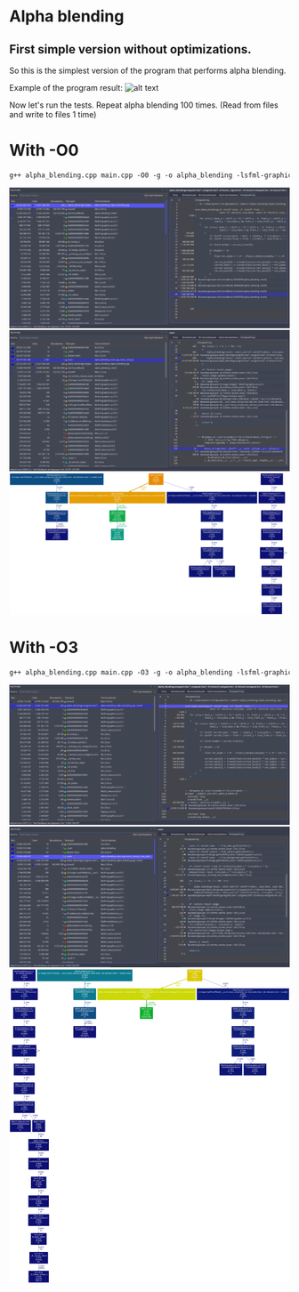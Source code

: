 # Alpha blending

## First simple version without optimizations.

So this is the simplest version of the program that performs alpha blending.

Example of the program result:
![alt text](Images/output.png "The funny picture")

Now let's run the tests. Repeat alpha blending 100 times. (Read from files and write to files 1 time)

# With -O0 
```makefile
g++ alpha_blending.cpp main.cpp -O0 -g -o alpha_blending -lsfml-graphics 
```

![alt text](Images/test_0(0).png "The hottest function")
![alt text](Images/test_0(1).png "Important thing")
![alt text](Images/test0_graph.svg "Graph profile")

# With -O3

```makefile
g++ alpha_blending.cpp main.cpp -O3 -g -o alpha_blending -lsfml-graphics 
```

![alt text](Images/test_0(2).png "The hottest function")
![alt text](Images/test_0(3).png "Important thing")
![alt text](Images/test0_1graph.svg "Graph profile")
